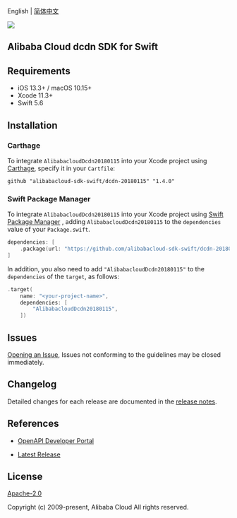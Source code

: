 English | [简体中文](README-CN.md)

![](https://aliyunsdk-pages.alicdn.com/icons/AlibabaCloud.svg)

## Alibaba Cloud dcdn SDK for Swift

## Requirements

- iOS 13.3+ / macOS 10.15+
- Xcode 11.3+
- Swift 5.6

## Installation

### Carthage

To integrate `AlibabacloudDcdn20180115` into your Xcode project using [Carthage](https://github.com/Carthage/Carthage), specify it in your `Cartfile`:

```ogdl
github "alibabacloud-sdk-swift/dcdn-20180115" "1.4.0"
```

### Swift Package Manager

To integrate `AlibabacloudDcdn20180115` into your Xcode project using [Swift Package Manager](https://swift.org/package-manager/) , adding `AlibabacloudDcdn20180115` to the `dependencies` value of your `Package.swift`.

```swift
dependencies: [
    .package(url: "https://github.com/alibabacloud-sdk-swift/dcdn-20180115.git", from: "1.4.0")
]
```

In addition, you also need to add `"AlibabacloudDcdn20180115"` to the `dependencies` of the `target`, as follows:

```swift
.target(
    name: "<your-project-name>",
    dependencies: [
        "AlibabacloudDcdn20180115",
    ])
```

## Issues

[Opening an Issue](https://github.com/alibabacloud-sdk-swift/dcdn-20180115/issues/new), Issues not conforming to the guidelines may be closed immediately.

## Changelog

Detailed changes for each release are documented in the [release notes](./ChangeLog.txt).

## References

* [OpenAPI Developer Portal](https://next.api.alibabacloud.com/home)
- [Latest Release](https://github.com/alibabacloud-sdk-swift/dcdn-20180115)

## License

[Apache-2.0](http://www.apache.org/licenses/LICENSE-2.0)

Copyright (c) 2009-present, Alibaba Cloud All rights reserved.

